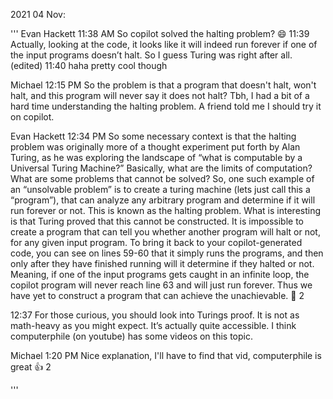 2021 04 Nov:

'''
Evan Hackett  11:38 AM
So copilot solved the halting problem? :smile:
11:39
Actually, looking at the code, it looks like it will indeed run forever if one of the input programs doesn’t halt. So I guess Turing was right after all. (edited) 
11:40
haha pretty cool though

Michael  12:15 PM
So the problem is that a program that doesn't halt, won't halt, and this program will never say it does not halt?  Tbh, I had a bit of a hard time understanding the halting problem. A friend told me I should try it on copilot.

Evan Hackett  12:34 PM
So some necessary context is that the halting problem was originally more of a thought experiment put forth by Alan Turing, as he was exploring the landscape of “what is computable by a Universal Turing Machine?” Basically, what are the limits of computation? What are some problems that cannot be solved?
So, one such example of an “unsolvable problem” is to create a turing machine (lets just call this a “program”), that can analyze any arbitrary program and determine if it will run forever or not. This is known as the halting problem. What is interesting is that Turing proved that this cannot be constructed. It is impossible to create a program that can tell you whether another program will halt or not, for any given input program.
To bring it back to your copilot-generated code, you can see on lines 59-60 that it simply runs the programs, and then only after they have finished running will it determine if they halted or not. Meaning, if one of the input programs gets caught in an infinite loop, the copilot program will never reach line 63 and will just run forever.
Thus we have yet to construct a program that can achieve the unachievable.
:raised_hands:
2

12:37
For those curious, you should look into Turings proof. It is not as math-heavy as you might expect. It’s actually quite accessible. I think computerphile (on youtube) has some videos on this topic.

Michael  1:20 PM
Nice explanation, I'll have to find that vid, computerphile is great
:+1:
2

'''
